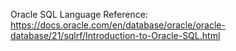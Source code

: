 Oracle SQL Language Reference: https://docs.oracle.com/en/database/oracle/oracle-database/21/sqlrf/Introduction-to-Oracle-SQL.html

